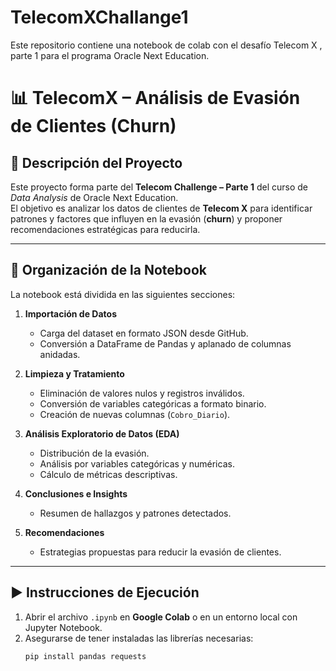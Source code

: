# TelecomXChallange1
Este repositorio contiene una notebook de colab con el desafío Telecom X , parte 1 para el programa Oracle Next Education.
# 📊 TelecomX – Análisis de Evasión de Clientes (Churn)

## 📌 Descripción del Proyecto
Este proyecto forma parte del **Telecom Challenge – Parte 1** del curso de *Data Analysis* de Oracle Next Education.  
El objetivo es analizar los datos de clientes de **Telecom X** para identificar patrones y factores que influyen en la evasión (**churn**) y proponer recomendaciones estratégicas para reducirla.

---

## 📂 Organización de la Notebook
La notebook está dividida en las siguientes secciones:

1. **Importación de Datos**
   - Carga del dataset en formato JSON desde GitHub.
   - Conversión a DataFrame de Pandas y aplanado de columnas anidadas.

2. **Limpieza y Tratamiento**
   - Eliminación de valores nulos y registros inválidos.
   - Conversión de variables categóricas a formato binario.
   - Creación de nuevas columnas (`Cobro_Diario`).

3. **Análisis Exploratorio de Datos (EDA)**
   - Distribución de la evasión.
   - Análisis por variables categóricas y numéricas.
   - Cálculo de métricas descriptivas.

4. **Conclusiones e Insights**
   - Resumen de hallazgos y patrones detectados.

5. **Recomendaciones**
   - Estrategias propuestas para reducir la evasión de clientes.

---

## ▶️ Instrucciones de Ejecución
1. Abrir el archivo `.ipynb` en **Google Colab** o en un entorno local con Jupyter Notebook.
2. Asegurarse de tener instaladas las librerías necesarias:
   ```bash
   pip install pandas requests
